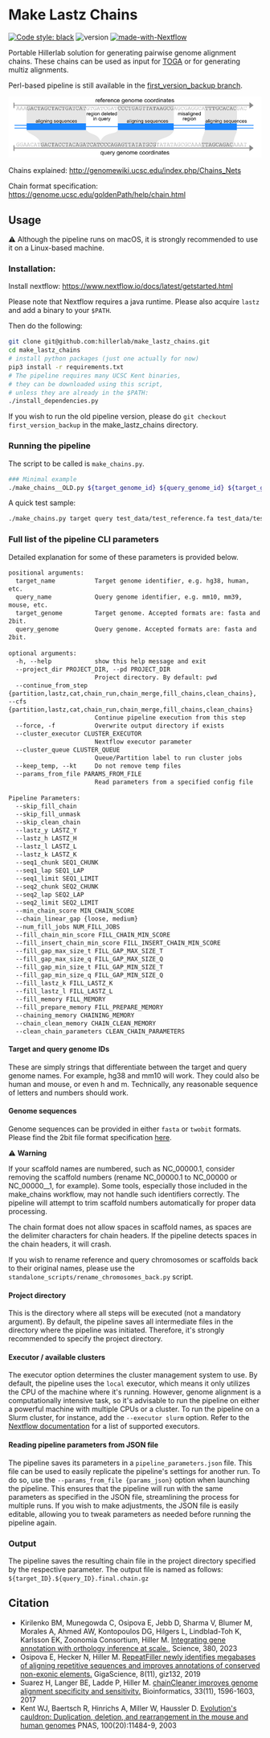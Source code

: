 # Make Lastz Chains

[![Code style: black](https://img.shields.io/badge/code%20style-black-000000.svg)](https://github.com/psf/black)
![version](https://img.shields.io/badge/version-2.0.0-blue)
[![made-with-Nextflow](https://img.shields.io/badge/Made%20with-Nextflow-23aa62.svg)](https://www.nextflow.io/)

Portable Hillerlab solution for generating pairwise genome alignment chains.
These chains can be used as input for [TOGA](https://github.com/hillerlab/TOGA) or for generating multiz alignments.

Perl-based pipeline is still available in the [first_version_backup branch](https://github.com/hillerlab/make_lastz_chains/tree/first_version_backup).

![Abstract Chains](readme_images/abstract_chains.png)

Chains explained:
http://genomewiki.ucsc.edu/index.php/Chains_Nets

Chain format specification:
https://genome.ucsc.edu/goldenPath/help/chain.html

## Usage

⚠️ Although the pipeline runs on macOS, it is strongly recommended to use it on a Linux-based machine.

### Installation:

Install nextflow:
https://www.nextflow.io/docs/latest/getstarted.html

Please note that Nextflow requires a java runtime.
Please also acquire `lastz` and add a binary to your `$PATH`.

Then do the following:

```bash
git clone git@github.com:hillerlab/make_lastz_chains.git
cd make_lastz_chains
# install python packages (just one actually for now)
pip3 install -r requirements.txt
# The pipeline requires many UCSC Kent binaries,
# they can be downloaded using this script,
# unless they are already in the $PATH:
./install_dependencies.py
```

If you wish to run the old pipeline version, please do `git checkout first_version_backup` in
the make_lastz_chains directory.

### Running the pipeline

The script to be called is `make_chains.py`.

```bash
### Minimal example
./make_chains__OLD.py ${target_genome_id} ${query_genome_id} ${target_genome_sequence} ${query_genome_sequence} --executor ${cluster_management_system} --project_dir test
 ```

A quick test sample:

```bash
./make_chains.py target query test_data/test_reference.fa test_data/test_query.fa --pd test_out -f
```

### Full list of the pipeline CLI parameters

Detailed explanation for some of these parameters is provided below.

```text
positional arguments:
  target_name           Target genome identifier, e.g. hg38, human, etc.
  query_name            Query genome identifier, e.g. mm10, mm39, mouse, etc.
  target_genome         Target genome. Accepted formats are: fasta and 2bit.
  query_genome          Query genome. Accepted formats are: fasta and 2bit.

optional arguments:
  -h, --help            show this help message and exit
  --project_dir PROJECT_DIR, --pd PROJECT_DIR
                        Project directory. By default: pwd
  --continue_from_step {partition,lastz,cat,chain_run,chain_merge,fill_chains,clean_chains}, --cfs {partition,lastz,cat,chain_run,chain_merge,fill_chains,clean_chains}
                        Continue pipeline execution from this step
  --force, -f           Overwrite output directory if exists
  --cluster_executor CLUSTER_EXECUTOR
                        Nextflow executor parameter
  --cluster_queue CLUSTER_QUEUE
                        Queue/Partition label to run cluster jobs
  --keep_temp, --kt     Do not remove temp files
  --params_from_file PARAMS_FROM_FILE
                        Read parameters from a specified config file

Pipeline Parameters:
  --skip_fill_chain
  --skip_fill_unmask
  --skip_clean_chain
  --lastz_y LASTZ_Y
  --lastz_h LASTZ_H
  --lastz_l LASTZ_L
  --lastz_k LASTZ_K
  --seq1_chunk SEQ1_CHUNK
  --seq1_lap SEQ1_LAP
  --seq1_limit SEQ1_LIMIT
  --seq2_chunk SEQ2_CHUNK
  --seq2_lap SEQ2_LAP
  --seq2_limit SEQ2_LIMIT
  --min_chain_score MIN_CHAIN_SCORE
  --chain_linear_gap {loose, medium}
  --num_fill_jobs NUM_FILL_JOBS
  --fill_chain_min_score FILL_CHAIN_MIN_SCORE
  --fill_insert_chain_min_score FILL_INSERT_CHAIN_MIN_SCORE
  --fill_gap_max_size_t FILL_GAP_MAX_SIZE_T
  --fill_gap_max_size_q FILL_GAP_MAX_SIZE_Q
  --fill_gap_min_size_t FILL_GAP_MIN_SIZE_T
  --fill_gap_min_size_q FILL_GAP_MIN_SIZE_Q
  --fill_lastz_k FILL_LASTZ_K
  --fill_lastz_l FILL_LASTZ_L
  --fill_memory FILL_MEMORY
  --fill_prepare_memory FILL_PREPARE_MEMORY
  --chaining_memory CHAINING_MEMORY
  --chain_clean_memory CHAIN_CLEAN_MEMORY
  --clean_chain_parameters CLEAN_CHAIN_PARAMETERS
```

#### Target and query genome IDs

These are simply strings that differentiate between the target and query genome names.
For example, hg38 and mm10 will work.
They could also be human and mouse, or even h and m.
Technically, any reasonable sequence of letters and numbers should work.

#### Genome sequences

Genome sequences can be provided in either `fasta` or `twobit` formats.
Please find the 2bit file format specification [here](https://genome.ucsc.edu/FAQ/FAQformat.html#format7).

⚠️ **Warning**

If your scaffold names are numbered, such as NC_00000.1, consider removing the scaffold numbers
(rename NC_00000.1 to NC_00000 or NC_00000__1, for example). Some tools, especially those included
in the make_chains workflow, may not handle such identifiers correctly.
The pipeline will attempt to trim scaffold numbers automatically for proper data processing.

The chain format does not allow spaces in scaffold names,
as spaces are the delimiter characters for chain headers.
If the pipeline detects spaces in the chain headers, it will crash.

If you wish to rename reference and query chromosomes or scaffolds back to their original names,
please use the `standalone_scripts/rename_chromosomes_back.py` script.

#### Project directory

This is the directory where all steps will be executed (not a mandatory argument).
By default, the pipeline saves all intermediate files in the directory where the pipeline was initiated.
Therefore, it's strongly recommended to specify the project directory.

#### Executor / available clusters

The executor option determines the cluster management system to use.
By default, the pipeline uses the `local` executor, which means it only utilizes the CPU
of the machine where it's running. However, genome alignment is a computationally intensive task,
so it's advisable to run the pipeline on either a powerful machine with multiple CPUs or a cluster.
To run the pipeline on a Slurm cluster, for instance, add the `--executor slurm` option.
Refer to the [Nextflow documentation](https://www.nextflow.io/docs/latest/executor.html) for a list of supported executors.

#### Reading pipeline parameters from JSON file

The pipeline saves its parameters in a `pipeline_parameters.json` file.
This file can be used to easily replicate the pipeline's settings for another run.
To do so, use the `--params_from_file {params_json}` option when launching the pipeline.
This ensures that the pipeline will run with the same parameters as specified in the JSON file,
streamlining the process for multiple runs.  If you wish to make adjustments, the JSON file
is easily editable, allowing you to tweak parameters as needed before running the pipeline again.

### Output
The pipeline saves the resulting chain file in the project directory specified by the respective parameter.
The output file is named as follows: `${target_ID}.${query_ID}.final.chain.gz`

## Citation

- Kirilenko BM, Munegowda C, Osipova E, Jebb D, Sharma V, Blumer M, Morales A, Ahmed AW, Kontopoulos DG, Hilgers L, Lindblad-Toh K, Karlsson EK, Zoonomia Consortium, Hiller M. [Integrating gene annotation with orthology inference at scale.](https://www.science.org/stoken/author-tokens/ST-1161/full), Science, 380, 2023 
- Osipova E, Hecker N, Hiller M. [RepeatFiller newly identifies megabases of aligning repetitive sequences and improves annotations of conserved non-exonic elements.](https://academic.oup.com/gigascience/article/8/11/giz132/5631861) GigaScience, 8(11), giz132, 2019
- Suarez H, Langer BE, Ladde P, Hiller M. [chainCleaner improves genome alignment specificity and sensitivity.](https://academic.oup.com/bioinformatics/article/33/11/1596/2929344) Bioinformatics, 33(11), 1596-1603, 2017
- Kent WJ, Baertsch R, Hinrichs A, Miller W, Haussler D. [Evolution's cauldron: Duplication, deletion, and rearrangement in the mouse and human genomes](https://www.pnas.org/doi/10.1073/pnas.1932072100) PNAS, 100(20):11484-9, 2003
